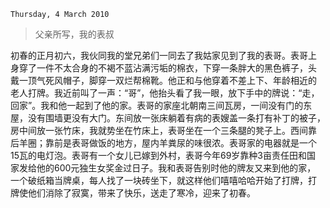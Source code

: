 `Thursday, 4 March 2010`
>
> 父亲所写，我的表叔
>

初春的正月初六，我伙同我的堂兄弟们一同去了我姑家见到了我的表哥。表哥上
身穿了一件不太合身的不褐不蓝沾满污垢的棉衣，下穿一条胖大的黑色裤子，头
戴一顶气死风帽子，脚穿一双烂帮棉靴。他正和与他穿着不差上下、年龄相近的
老人打牌。我近前叫了一声：“哥”，他抬头看了我一眼，放下手中的牌说：“走，
回家”。我和他一起到了他的家。表哥的家座北朝南三间瓦房，一间没有门的东
屋，没有围墙更没有大门。东间放一张床躺着有病的表嫂盖一条打有补丁的被子，
房中间放一张竹床，我就势坐在竹床上，表哥坐在一个三条腿的凳子上。西间靠
后羊圈；靠前是表哥做饭的地方，屋内羊粪尿的味很浓。表哥家的电器就是一个
15瓦的电灯泡。表哥有一个女儿已嫁到外村，表哥今年69岁靠种3亩责任田和国
家发给他的600元独生女奖金过日子。我和表哥告别时他的牌友又来到他的家，
一个破纸箱当牌桌，每人找了一块砖坐下，就这样他们嘻嘻哈哈开始了打牌，打
牌使他们消除了寂寞，带来了快乐，送走了寒冷，迎来了初春。

